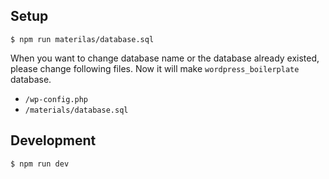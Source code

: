 ## Setup

```
$ npm run materilas/database.sql
```

When you want to change database name or the database already existed, please change following files.
Now it will make `wordpress_boilerplate` database.

- `/wp-config.php`
- `/materials/database.sql`

## Development

```
$ npm run dev
```
